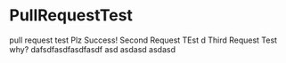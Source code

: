 # PullRequestTest
pull request test
Plz Success!
Second Request TEst
d
Third Request Test
why?
dafsdfasdfasdfasdf
asd
asdasd
asdasd
